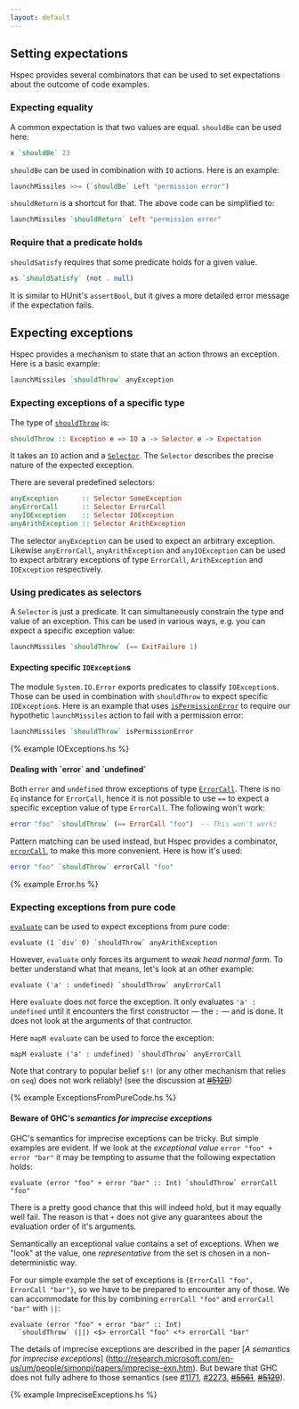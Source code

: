 ```yaml
---
layout: default
---
```


## Setting expectations

Hspec provides several combinators that can be used to set expectations about
the outcome of code examples.

### Expecting equality

A common expectation is that two values are equal.  `shouldBe` can be used
here:

```haskell
x `shouldBe` 23
```

`shouldBe` can be used in combination with `IO` actions.  Here is an example:

```haskell
launchMissiles >>= (`shouldBe` Left "permission error")
```

`shouldReturn` is a shortcut for that.  The above code can be simplified to:

```haskell
launchMissiles `shouldReturn` Left "permission error"
```

### Require that a predicate holds

`shouldSatisfy` requires that some predicate holds for a given value.

```haskell
xs `shouldSatisfy` (not . null)
```

It is similar to HUnit's `assertBool`, but it gives a more detailed error
message if the expectation fails.

## Expecting exceptions

Hspec provides a mechanism to state that an action throws an exception.  Here
is a basic example:

```haskell
launchMissiles `shouldThrow` anyException
```

### Expecting exceptions of a specific type

The type of [`shouldThrow`][v:shouldThrow] is:

```haskell
shouldThrow :: Exception e => IO a -> Selector e -> Expectation
```

It takes an `IO` action and a [`Selector`][t:Selector].  The `Selector`
describes the precise nature of the expected exception.

There are several predefined selectors:

```haskell
anyException      :: Selector SomeException
anyErrorCall      :: Selector ErrorCall
anyIOException    :: Selector IOException
anyArithException :: Selector ArithException
```

The selector `anyException` can be used to expect an arbitrary exception.
Likewise `anyErrorCall`, `anyArithException` and `anyIOException` can be used
to expect arbitrary exceptions of type `ErrorCall`, `ArithException` and
`IOException` respectively.


### Using predicates as selectors

A `Selector` is just a predicate.  It can simultaneously constrain the type and
value of an exception.  This can be used in various ways, e.g. you can expect a
specific exception value:

```haskell
launchMissiles `shouldThrow` (== ExitFailure 1)
```

#### Expecting specific `IOException`s

The module `System.IO.Error` exports predicates to classify `IOException`s.
Those can be used in combination with `shouldThrow` to expect specific
`IOException`s.  Here is an example that uses
[`isPermissionError`][v:isPermissionError] to require our hypothetic
`launchMissiles` action to fail with a permission error:

```haskell
launchMissiles `shouldThrow` isPermissionError
```

{% example IOExceptions.hs %}

#### Dealing with \`error\` and \`undefined\`

Both `error` and `undefined` throw exceptions of type
[`ErrorCall`][t:ErrorCall].
There is no `Eq` instance for `ErrorCall`, hence it is not possible to use `==`
to expect a specific exception value of type `ErrorCall`.  The following won't
work:

```haskell
error "foo" `shouldThrow` (== ErrorCall "foo")  -- This won't work!
```

Pattern matching can be used instead, but Hspec provides a combinator,
[`errorCall`][v:errorCall], to make this more convenient.  Here is how it's
used:

```haskell
error "foo" `shouldThrow` errorCall "foo"
```

{% example Error.hs %}

### Expecting exceptions from pure code

[`evaluate`][v:evaluate] can be used to expect exceptions from pure code:

```hspec
evaluate (1 `div` 0) `shouldThrow` anyArithException
```

However, `evaluate` only forces its argument to _weak head normal form_.  To
better understand what that means, let's look at an other example:

```hspec
evaluate ('a' : undefined) `shouldThrow` anyErrorCall
```

Here `evaluate` does not force the exception.  It only evaluates `'a' :
undefined` until it encounters the first constructor &mdash; the `:` &mdash; and is done.
It does not look at the arguments of that contructor.

Here `mapM evaluate` can be used to force the exception:

```hspec
mapM evaluate ('a' : undefined) `shouldThrow` anyErrorCall
```

Note that contrary to popular belief `$!!` (or any other mechanism that relies
on `seq`) does not work reliably!  (see the discussion at
<del>[#5129](http://hackage.haskell.org/trac/ghc/ticket/5129)</del>)

{% example ExceptionsFromPureCode.hs %}

#### Beware of GHC's _semantics for imprecise exceptions_

GHC's semantics for imprecise exceptions can be tricky.  But simple examples
are evident.  If we look at the _exceptional value_ `error "foo" + error "bar"` it may
be tempting to assume that the following expectation holds:

```hspec
evaluate (error "foo" + error "bar" :: Int) `shouldThrow` errorCall "foo"
```

There is a pretty good chance that this will indeed hold, but it may equally
well fail.  The reason is that `+` does not give any guarantees about the
evaluation order of it's arguments.

Semantically an exceptional value contains a set of exceptions.  When we "look"
at the value, one _representative_ from the set is chosen in a
non-deterministic way.

For our simple example the set of exceptions is `{ErrorCall "foo", ErrorCall
"bar"}`, so we have to be prepared to encounter any of those.  We can
accommodate for this by combining `errorCall "foo"` and `errorCall "bar"` with
`||`:

```hspec
evaluate (error "foo" + error "bar" :: Int)
  `shouldThrow` (||) <$> errorCall "foo" <*> errorCall "bar"
```

The details of imprecise exceptions are described in the paper
[_A semantics for imprecise exceptions_]
(http://research.microsoft.com/en-us/um/people/simonpj/papers/imprecise-exn.htm).
But beware that GHC does not fully adhere to those semantics (see
[#1171](http://hackage.haskell.org/trac/ghc/ticket/1171),
[#2273](http://hackage.haskell.org/trac/ghc/ticket/2273),
<del>[#5561](http://hackage.haskell.org/trac/ghc/ticket/5561)</del>,
<del>[#5129](http://hackage.haskell.org/trac/ghc/ticket/5129)</del>).

{% example ImpreciseExceptions.hs %}



[t:Selector]:    http://hackage.haskell.org/packages/archive/hspec-expectations/latest/doc/html/Test-Hspec-Expectations.html#t:Selector
[v:shouldThrow]: http://hackage.haskell.org/packages/archive/hspec-expectations/latest/doc/html/Test-Hspec-Expectations.html#v:shouldThrow
[v:errorCall]:   http://hackage.haskell.org/packages/archive/hspec-expectations/latest/doc/html/Test-Hspec-Expectations.html#v:errorCall

[v:evaluate]: http://hackage.haskell.org/packages/archive/base/latest/doc/html/Control-Exception.html#v:evaluate
[t:ErrorCall]:http://hackage.haskell.org/packages/archive/base/latest/doc/html/Control-Exception.html#t:ErrorCall

[v:isPermissionError]: http://hackage.haskell.org/packages/archive/base/latest/doc/html/System-IO-Error.html#v:isPermissionError
